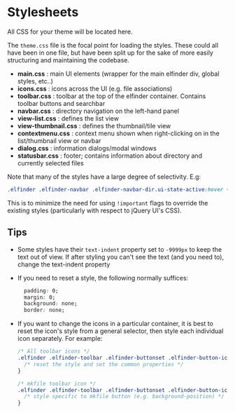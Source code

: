 # Stylesheets
All CSS for your theme will be located here.

The `theme.css` file is the focal point for loading the styles. These could all have been in one file, but have been split up for the sake of more easily structuring and maintaining the codebase.

* **main.css** : main UI elements (wrapper for the main elfinder div, global styles, etc..)
* **icons.css** : icons across the UI (e.g. file associations)
* **toolbar.css** : toolbar at the top of the elfinder container. Contains toolbar buttons and searchbar
* **navbar.css** : directory navigation on the left-hand panel
* **view-list.css** : defines the list view
* **view-thumbnail.css** : defines the thumbnail/tile view
* **contextmenu.css** : context menu shown when right-clicking on in the list/thumbnail view or navbar
* **dialog.css** : information dialogs/modal windows
* **statusbar.css** : footer; contains information about directory and currently selected files

Note that many of the styles have a large degree of selectivity. E.g:

```css
.elfinder .elfinder-navbar .elfinder-navbar-dir.ui-state-active:hover { /* */ }
```

This is to minimize the need for using `!important` flags to override the existing styles (particularly with respect to jQuery UI's CSS).

## Tips
* Some styles have their `text-indent` property set to `-9999px` to keep the text out of view. If after styling you can't see the text (and you need to), change the text-indent property
* If you need to reset a style, the following normally suffices:

    ```css
      padding: 0;
      margin: 0;
      background: none;
      border: none;
    ```
* If you want to change the icons in a particular container, it is best to reset the icon's style from a general selector, then style each individual icon separately. For example:

    ```css
    /* All toolbar icons */
    .elfinder .elfinder-toolbar .elfinder-buttonset .elfinder-button-icon {
      /* reset the style and set the common properties */
    }

    /* mkfile toolbar icon */
    .elfinder .elfinder-toolbar .elfinder-buttonset .elfinder-button-icon-mkfile {
      /* style specific to mkfile button (e.g. background-position) */
    }
    ```
